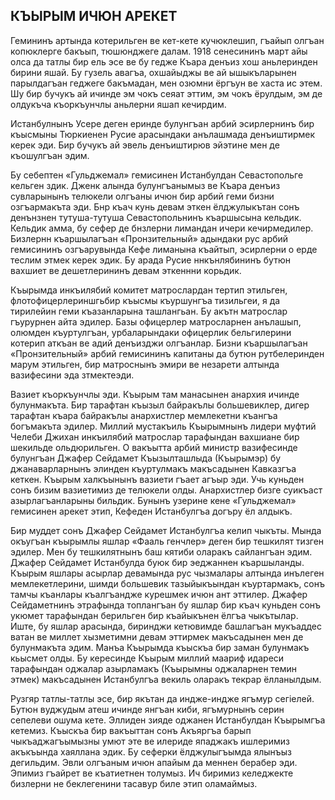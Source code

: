 ## КЪЫРЫМ ИЧЮН АРЕКЕТ

Гемининъ артында котерильген ве кет-кете кучюклешип, гъайып олгъан копюклерге бакъып, тюшюнджеге далам.
1918 сенесининъ март айы олса да татлы бир ель эсе ве бу гедже Къара денъиз хош аньлеринден бирини яшай.
Бу гузель авагъа, охшайыджы ве ай ышыкъларынен парылдагъан геджеге бакъмадан, мен озюмни ёргъун ве хаста ис этем.
Шу бир бучукъ ай ичинде эм чокъ сеяат эттим, эм чокъ ёрулдым, эм де олдукъча къоркъунчлы аньлерни яшап кечирдим.

Истанбулнынъ Усере деген еринде булунгъан арбий эсирлернинъ бир къысмыны Тюркиенен Русие арасындаки анълашмада денъиштирмек керек эди.
Бир бучукъ ай эвель денъиштирюв эйэтине мен де къошулгъан эдим.

Бу себептен «Гульджемал» гемисинен Истанбулдан Севастопольге кельген здик.
Дженк алында булунгъанымыз ве Къара денъиз сувларынынъ телюкели олгъаны ичюн бир арбий геми бизни озгъармакъта эди.
Бнр къач кунь девам эткен ёлджулыкътан сонъ денънзнен тутуша-тутуша Севастопольнинъ къаршысына кельдик.
Кельдик амма, бу сефер де бнзлерни лимандан ичери кечирмедилер.
Бизлернн къаршылагъан «Пронзительный» адындаки рус арбий гемисининъ озгъарувында Кефе лиманына къайтып, эсирлерни о ерде теслим этмек керек эдик.
Бу арада Русие ннкънлябининъ бутюн вахшиет ве дешетлерининъ девам эткеннни корьдик.

Къырымда инкъилябий комитет матрослардан тертип этильген, флотофицерлериншгьбир къысмы къуршунгъа тизильгеи, я да тирилейин геми къазанларына ташлангьан.
Бу акътн матрослар гъурурнен айта эдилер.
Базы офицерлер матросларнен анълашып, олюмден къуртулгъан, урбаларындаки офицерлик бельгилерини котерип аткъан ве адий денъизджи олгъанлар.
Бизни къаршылагъан «Пронзительный» арбий гемисининъ капитаны да бутюн рутбелеринден марум этильген, бир матроснынъ эмири ве незарети алтында вазифесини эда зтмектеэди.

Вазиет къоркъунчлы эди.
Къырым там манасынен анархия ичинде булунмакъта.
Бир тарафтан къызыл байракълы большевиклер, дигер тарафтан къара байракълы анархистлер мемлекетни къангъа богъмакъта эдилер.
Миллий мустакъиль Къырымнынъ лидери муфтий Челеби Джихан инкъилябий матрослар тарафындан вахшиане бир шекильде ольдюрильген.
О вакъытта арбий министр вазифесинде булунгъан Джафер Сейдамет Къызылташлыда (Къырымэр) бу джанаварларнынъ элинден къуртулмакъ макъсадынен Кавказгъа кеткен.
Къырым халкъынынъ вазиети гъает агъыр эди.
Учь куньден сонъ бизим вазиетимиз де телюкели олды.
Анархистлер бизге суикъаст азырлагъанларыны бильдик.
Бунынъ узерине кене «Гульджемал» гемисинен арекет этип, Кефеден Истанбулгъа догъру ёл алдыкъ.

Бир муддет сонъ Джафер Сейдамет Истанбулгъа келип чыкъты.
Мында окъугъан къырымлы яшлар «Фааль генчлер» деген бир тешкилят тизген эдилер.
Мен бу тешкилятнынъ баш кятиби оларакъ сайлангъан эдим.
Джафер Сейдамет Истанбулда буюк бир эеджаннен къаршыланды.
Къырым яшлары асырлар девамында рус чызмалары алтында инълеген мемлекетлерини, шимди большевик тазыйыкъындан къуртармакъ, сонъ тамчы къанлары къалгъандже курешмек ичюн ант эттилер.
Джафер Сейдаметнинъ этрафында топлангъан бу яшлар бир къач куньден сонъ укюмет тарафындан берильген бир къайыкънен ёлгъа чыкътылар.
Иште, бу яшлар арасында, биринджи кетювимде башлагъан мукъаддес ватан ве миллет хызметимни девам эттирмек макъсадынен мен де булунмакъта эдим.
Манъа Къырымда къыскъа бир заман булунмакъ кьысмет олды.
Бу кересинде Къырым миллий маариф идареси тарафындан оджалар азырламакъ (Къырымны оджаларнен темин этмек) макъсадынен Истанбулгъа векиль оларакъ текрар ёлланылдым.

Рузгяр татлы-татлы эсе, бир якътан да индже-индже ягъмур сегіелей.
Бутюн вуджудым атеш ичинде янгъан киби, ягъмурнынъ серин сепелеви ошума кете.
Эллиден зияде оджанен Истанбулдан Къырымгъа кетемиз.
Къыскъа бир вакъыттан сонъ Акъяргъа барып чыкъаджагъымызны умют эте ве илериде япаджакъ ишлеримиз акъкъында хаяллана эдик.
Бу сеферки ёлджулыгъымда ялынъыз дегильдим.
Эвли олгъаным ичюн апайым да меннен берабер эди.
Эпимиз гъайрет ве къатиетнен толумыз.
Ич биримиз келеджекте бизлерни не беклегенини тасавур биле этип оламаймыз.
